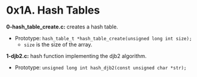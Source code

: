 # 0x1A. Hash Tables

**0-hash_table_create.c:** creates a hash table.

- Prototype: `hash_table_t *hash_table_create(unsigned long int size);`
  - `size` is the size of the array.

**1-djb2.c:** hash function implementing the djb2 algorithm.

- Prototype: `unsigned long int hash_djb2(const unsigned char *str);`
